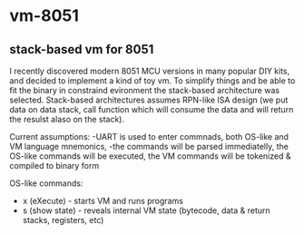 # vm-8051
stack-based vm for 8051
---
I recently discovered modern 8051 MCU versions in many popular DIY kits, and decided to implement a kind of toy vm. 
To simplify things and be able to fit the binary in constraind evironment the stack-based architecture was selected.
Stack-based architectures assumes RPN-like ISA design (we put data on data stack, call function which will consume the data and will return the resulst alaso on the stack).

Current assumptions:
-UART is used to enter commnads, both OS-like and VM language mnemonics,
-the commands will be parsed immediatelly, the OS-like commands will be executed, the VM commands will be tokenized & compiled to binary form

OS-like commands:
- x (eXecute) - starts VM and runs programs
- s (show state) - reveals internal VM state (bytecode, data & return stacks, registers, etc)

